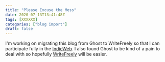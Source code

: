 ```yaml
---
title: "Please Excuse the Mess"
date: 2020-07-13T13:41:48Z
tags: [XXXXXX]
categories: ["blog import"]
draft: false
---
```

 
I'm working on migrating this blog from Ghost to WriteFreely so that I can participate fully in the [IndieWeb](https://indieweb.org/).  I also found Ghost to be kind of a pain to deal with so hopefully [WriteFreely](https://writefreely.org/) will be easier.
